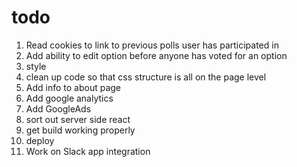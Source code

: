 # todo

1. Read cookies to link to previous polls user has participated in
2. Add ability to edit option before anyone has voted for an option
3. style
4. clean up code so that css structure is all on the page level
5. Add info to about page
6. Add google analytics
7. Add GoogleAds
8. sort out server side react
9. get build working properly
10. deploy
11. Work on Slack app integration
